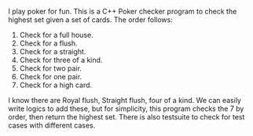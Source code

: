 
I play poker for fun. This is a C++ Poker checker program to check the highest set given a set of cards. The order follows:
1. Check for a full house.
2. Check for a flush.
3. Check for a straight.
4. Check for three of a kind.
5. Check for two pair.
6. Check for one pair.
7. Check for a high card.

I know there are Royal flush, Straight flush, four of a kind. We can easily write logics to add these, but for simplicity, this program checks the 7 by order, then return the highest set. There is also testsuite to check for test cases with different cases.